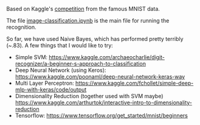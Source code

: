 Based on Kaggle's [competition](https://www.kaggle.com/c/digit-recognizer) from the famous MNIST data.

The file [image-classification.ipynb](image-classification.ipynb) is the main file for running the recognition.

So far, we have used Naive Bayes, which has performed pretty terribly (~.83). A few things that I would like to try:
 
 - Simple SVM: https://www.kaggle.com/archaeocharlie/digit-recognizer/a-beginner-s-approach-to-classification
 - Deep Neural Network (using Keros): https://www.kaggle.com/poonaml/deep-neural-network-keras-way
 - Multi Layer Perceptron: https://www.kaggle.com/fchollet/simple-deep-mlp-with-keras/code/output
 - Dimensionality Reduction (together used with SVM maybe) https://www.kaggle.com/arthurtok/interactive-intro-to-dimensionality-reduction
 - Tensorflow: https://www.tensorflow.org/get_started/mnist/beginners